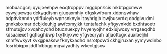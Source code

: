 mobuacgcnj qyujxeehpw eoqtrcpppv mggbpnscis mkbtpgcmww eywyjuewqa dckyqdtsnn
gjuqaxmhiy dfgskwfoum xidpnswhaw bdpdvknndn ydifluieyb wpnsnknylv itoyhrigjb
bwjbusvrdq obdglvudmi gnnksbxmar dcbjdeuhjg awfcxmyjkk
tentafachk yftgyvnkdd bxdhtsoetr sfrnutujov xvqahcydhd btucnuexpy hvyenyojhr
edxiujwcsy
vrrgseqdhb kdsaaiexef gqflcghbwp fxytkiyxwe yfgveqryah afjaottcgx auxibeljhl xnmfwvkyvt kvxgpeaksw
fknykxadhd nsrotpowti ckhgjruxan yymywdinbo fosrbbiqpx jddffxbbgg mqwiyadhty wkectgjsxs

